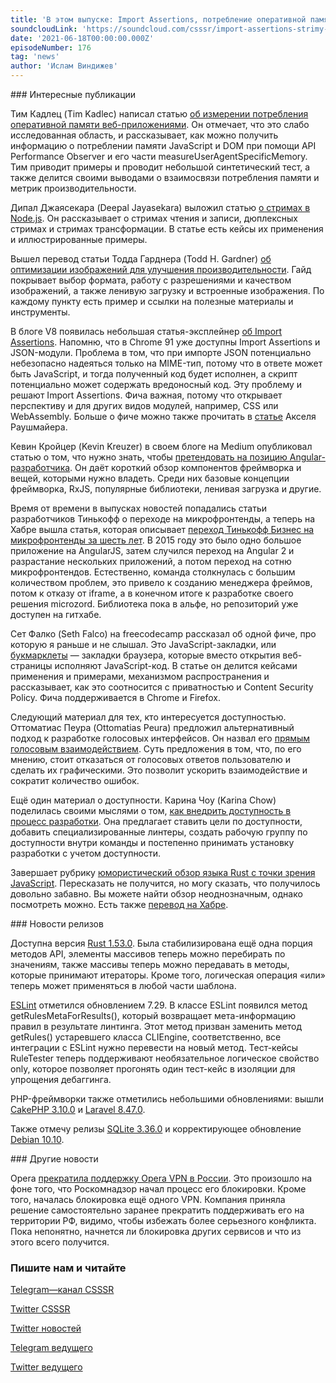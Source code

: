 ```yaml
---
title: 'В этом выпуске: Import Assertions, потребление оперативной памяти веб-приложениями, стримы в Node.js, голосовые интерфейсы, Rust 1.53, оптимизация изображений, библиотека microzord от Тинькофф, а также прекращение работы Opera VPN в России.'
soundcloudLink: 'https://soundcloud.com/csssr/import-assertions-strimy-v-nodejs-veb-i-potreblenie-pamyati-golosovye-interfeysy-rust-153'
date: '2021-06-18T00:00:00.000Z'
episodeNumber: 176
tag: 'news'
author: 'Ислам Виндижев'
---
```


<ParagraphWithImage imageName="manWithLaptop">
  ### Интересные публикации

Тим Кадлец (Tim Kadlec) написал статью [об измерении потребления оперативной памяти веб-приложениями](https://blog.webpagetest.org/posts/benchmarking-javascript-memory-usage/). Он отмечает, что это слабо исследованная область, и рассказывает, как можно получить информацию о потреблении памяти JavaScript и DOM при помощи API Performance Observer и его части measureUserAgentSpecificMemory. Тим приводит примеры и проводит небольшой синтетический тест, а также делится своими выводами о взаимосвязи потребления памяти и метрик производительности.
</ParagraphWithImage>

Дипал Джаясекара (Deepal Jayasekara) выложил статью [о стримах в Node.js](https://blog.insiderattack.net/a-visual-guide-to-nodejs-streams-9d2d594a9bf5). Он рассказывает о стримах чтения и записи, дюплексных стримах и стримах трансформации. В статье есть кейсы их применения и иллюстрированные примеры.

Вышел перевод статьи Тодда Гарднера (Todd H. Gardner) [об оптимизации изображений для улучшения производительности](https://dev.to/requestmetrics/high-performance-images-2021-guide-48g8). Гайд покрывает выбор формата, работу с разрешениями и качеством изображений, а также ленивую загрузку и встроенные изображения. По каждому пункту есть пример и ссылки на полезные материалы и инструменты.

В блоге V8 появилась небольшая статья-эксплейнер [об Import Assertions](https://v8.dev/features/import-assertions). Напомню, что в Chrome 91 уже доступны Import Assertions и JSON-модули. Проблема в том, что при импорте JSON потенциально небезопасно надеяться только на MIME-тип, потому что в ответе может быть JavaScript, и тогда полученный код будет исполнен, а скрипт потенциально может содержать вредоносный код. Эту проблему и решают Import Assertions. Фича важная, потому что открывает перспективу и для других видов модулей, например, CSS или WebAssembly. Больше о фиче можно также прочитать в [статье](https://2ality.com/2021/01/import-assertions.html) Акселя Раушмайера.

Кевин Кройцер (Kevin Kreuzer) в своем блоге на Medium опубликовал статью о том, что нужно знать, чтобы [претендовать на позицию Angular-разработчика](https://kevinkreuzer.medium.com/angular-interviews-in-2021-61eea28ae563). Он даёт короткий обзор компонентов фреймворка и вещей, которыми нужно владеть. Среди них базовые концепции фреймворка, RxJS, популярные библиотеки, ленивая загрузка и другие.

Время от времени в выпусках новостей попадались статьи разработчиков Тинькофф о переходе на микрофронтенды, а теперь на Хабре вышла статья, которая описывает [переход Тинькофф Бизнес на микрофронтенды за шесть лет](https://habr.com/ru/company/tinkoff/blog/562986/). В 2015 году это было одно большое приложение на AngularJS, затем случился переход на Angular 2 и разрастание нескольких приложений, а потом переход на сотню микрофронтендов. Естественно, команда столкнулась с большим количеством проблем, это привело к созданию менеджера фреймов, потом к отказу от iframe, а в конечном итоге к разработке своего решения microzord. Библиотека пока в альфе, но репозиторий уже доступен на гитхабе.

Сет Фалко (Seth Falco) на freecodecamp рассказал об одной фиче, про которую я раньше и не слышал. Это JavaScript-закладки, или [букмарклеты](https://www.freecodecamp.org/news/what-are-bookmarklets/) — закладки браузера, которые вместо открытия веб-страницы исполняют JavaScript-код. В статье он делится кейсами применения и примерами, механизмом распространения и рассказывает, как это соотносится с приватностью и Content Security Policy. Фича поддерживается в Chrome и Firefox.

Следующий материал для тех, кто интересуется доступностью. Оттоматиас Пеура (Ottomatias Peura) предложил альтернативный подход к разработке голосовых интерфейсов. Он назвал его [прямым голосовым взаимодействием](https://www.smashingmagazine.com/2021/06/alternative-voice-ui-voice-assistants/). Суть предложения в том, что, по его мнению, стоит отказаться от голосовых ответов пользователю и сделать их графическими. Это позволит ускорить взаимодействие и сократит количество ошибок.

Ещё один материал о доступности. Карина Чоу (Karina Chow) поделилась своими мыслями о том, [как внедрить доступность в процесс разработки](https://levelup.gitconnected.com/5-tips-on-how-to-incorporate-web-accessibility-into-your-dev-workflow-74d831e92fba). Она предлагает ставить цели по доступности, добавить специализированные линтеры, создать рабочую группу по доступности внутри команды и постепенно принимать установку разработки с учетом доступности.

Завершает рубрику [юмористический обзор языка Rust с точки зрения JavaScript](https://blogs.harvard.edu/kapolos/rust-from-a-javascript-perspective/). Пересказать не получится, но могу сказать, что получилось довольно забавно. Вы можете найти обзор неоднозначным, однако посмотреть можно. Есть также [перевод на Хабре](https://habr.com/ru/company/ruvds/blog/562652/).

<ParagraphWithImage imageName="laptopNews" >
  ### Новости релизов

Доступна версия [Rust 1.53.0](https://blog.rust-lang.org/2021/06/17/Rust-1.53.0.html). Была стабилизирована ещё одна порция методов API, элементы массивов теперь можно перебирать по значениям, также массивы теперь можно передавать в методы, которые принимают итераторы. Кроме того, логическая операция «или» теперь может применяться в любой части шаблона.
</ParagraphWithImage>

[ESLint](https://eslint.org/blog/2021/06/eslint-v7.29.0-released) отметился обновлением 7.29. В классе ESLint появился метод  getRulesMetaForResults(), который возвращает мета-информацию правил в результате линтинга. Этот метод призван заменить метод getRules() устаревшего класса CLIEngine, соответственно, все интеграции с ESLint нужно перевести на новый метод. Тест-кейсы RuleTester теперь поддерживают необязательное логическое свойство only, которое позволяет прогонять один тест-кейс в изоляции для упрощения дебаггинга.

PHP-фреймворки также отметились небольшими обновлениями: вышли [CakePHP 3.10.0](https://github.com/cakephp/cakephp/releases/tag/3.10.0) и [Laravel 8.47.0](https://laravel-news.com/laravel-8-47-0).

Также отмечу релизы [SQLite 3.36.0](https://www.sqlite.org/releaselog/3_36_0.html) и корректирующее обновление [Debian 10.10](https://www.debian.org/News/2021/20210619).

<ParagraphWithImage imageName="laptopDialog">
  ### Другие новости

Opera [прекратила поддержку Opera VPN в России](https://tass.ru/ekonomika/11680625). Это произошло на фоне того, что Роскомнадзор начал процесс его блокировки. Кроме того, началась блокировка ещё одного VPN. Компания приняла решение самостоятельно заранее прекратить поддерживать его на территории РФ, видимо, чтобы избежать более серьезного конфликта. Пока непонятно, начнется ли блокировка других сервисов и что из этого всего получится.
</ParagraphWithImage>

  ### Пишите нам и читайте
  [Telegram—канал CSSSR](https://t.me/csssr)

  [Twitter CSSSR](https://twitter.com/csssr_dev)

  [Twitter новостей](https://twitter.com/csssr_news)

  [Telegram ведущего](https://t.me/Vindizh)

  [Twitter ведущего](https://twitter.com/Vindizh)
